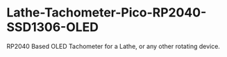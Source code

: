 # Lathe-Tachometer-Pico-RP2040-SSD1306-OLED
RP2040 Based OLED Tachometer for a Lathe, or any other rotating device.
